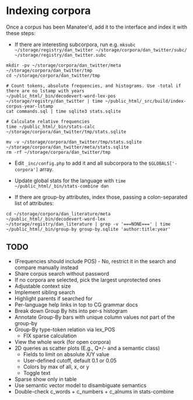 # Indexing corpora

Once a corpus has been Manatee'd, add it to the interface and index it with these steps:

* If there are interesting subcorpora, run e.g. `mksubc ~/storage/registry/dan_twitter ~/storage/corpora/dan_twitter/subc/ ~/storage/registry/dan_twitter.subc`
```
mkdir -pv ~/storage/corpora/dan_twitter/meta  ~/storage/corpora/dan_twitter/tmp
cd ~/storage/corpora/dan_twitter/tmp

# Count tokens, absolute frequencies, and histograms. Use -total if there are no lstamp with years
~/public_html/_bin/decodevert-word-lex-pos ~/storage/registry/dan_twitter | time ~/public_html/_src/build/index-corpus-year-lstamp
cat commands.sql | time sqlite3 stats.sqlite

# Calculate relative frequencies
time ~/public_html/_bin/stats-calc ~/storage/corpora/dan_twitter/tmp/stats.sqlite

mv -v ~/storage/corpora/dan_twitter/tmp/stats.sqlite ~/storage/corpora/dan_twitter/meta/stats.sqlite
rm -rf ~/storage/corpora/dan_twitter/tmp
```
* Edit `_inc/config.php` to add it and all subcorpora to the `$GLOBALS['-corpora']` array.
* Update global stats for the language with `time ~/public_html/_bin/stats-combine dan`

* If there are group-by attributes, index those, passing a colon-separated list of attributes:
```
cd ~/storage/corpora/dan_literature/meta
~/public_html/_bin/decodevert-word-lex ~/storage/registry/dan_literature | grep -v '===NONE===' | time ~/public_html/_bin/group-by group-by.sqlite 'author:title:year'
```

## TODO
* (Frequencies should include POS) - No, restrict it in the search and compare manually instead
* Share corpus search without password
* If no corpora are selected, pick the largest unprotected ones
* Adjustable context size
* Implement sibling search
* Highlight parents if searched for
* Per-language help links in top to CG grammar docs
* Break down Group By hits into per-s histogram
* Annotate Group-By bars with unique column values not part of the group-by
* Group-By type-token relation via lex_POS
  * FIX sparse calculation
* View the whole work (for open corpora)
* 2D queries as scatter plots (E.g., Q+/- and a semantic class)
  * Fields to limit on absolute X/Y value
  * User-defined cutoff, default 0.1 or 0.05
  * Colors by max of all, x, or y
  * Toggle text
* Sparse show only in table
* Use semantic vector model to disambiguate semantics
* Double-check c_words + c_numbers + c_alnums in stats-combine
